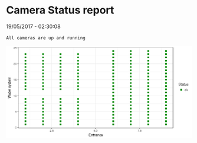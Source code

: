 Camera Status report
================
19/05/2017 - 02:30:08

    All cameras are up and running

![](camreport_files/figure-markdown_github/unnamed-chunk-2-1.png)
